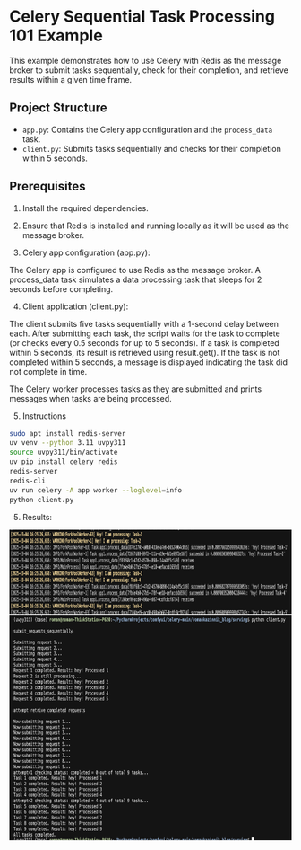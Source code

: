 # Celery Sequential Task Processing 101 Example

This example demonstrates how to use Celery with Redis as the message broker to submit tasks sequentially, check for their completion, and retrieve results within a given time frame.

## Project Structure

- `app.py`: Contains the Celery app configuration and the `process_data` task.
- `client.py`: Submits tasks sequentially and checks for their completion within 5 seconds.
  
## Prerequisites

1. Install the required dependencies.

2. Ensure that Redis is installed and running locally as it will be used as the message broker.

3. Celery app configuration (app.py):

The Celery app is configured to use Redis as the message broker.
A process_data task simulates a data processing task that sleeps for 2 seconds before completing.


4. Client application (client.py):

The client submits five tasks sequentially with a 1-second delay between each.
After submitting each task, the script waits for the task to complete (or checks every 0.5 seconds for up to 5 seconds).
If a task is completed within 5 seconds, its result is retrieved using result.get().
If the task is not completed within 5 seconds, a message is displayed indicating the task did not complete in time.

The Celery worker processes tasks as they are submitted and prints messages when tasks are being processed.

5. Instructions

```bash
sudo apt install redis-server
uv venv --python 3.11 uvpy311
source uvpy311/bin/activate
uv pip install celery redis
redis-server 
redis-cli
uv run celery -A app worker --loglevel=info
python client.py
```

5. Results:

<img src="celery.png" width="900" height="150" alt="message queue service">

<img src="client_1_2.png" width="700" height="400" alt="message queue client">
